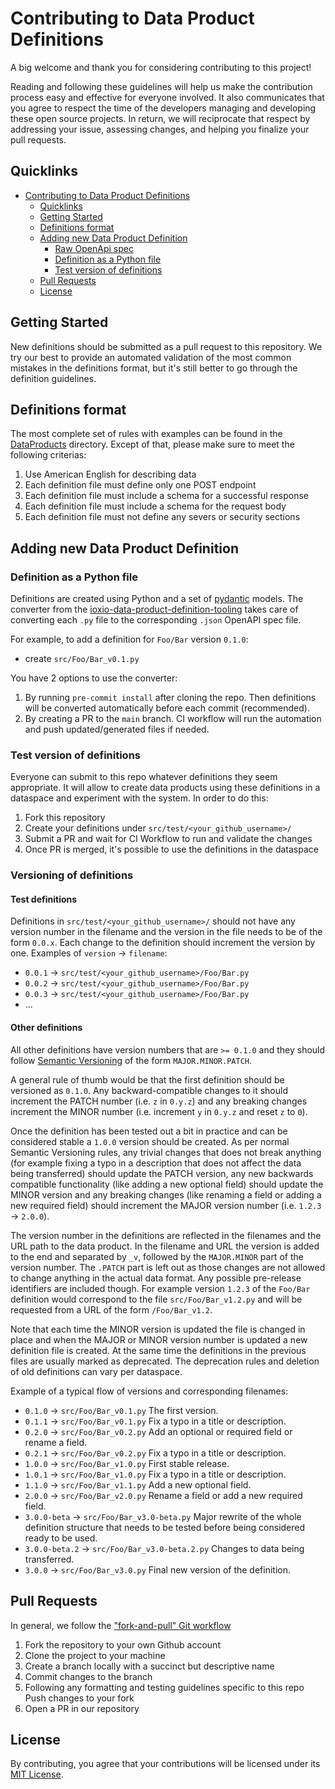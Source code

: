 # Contributing to Data Product Definitions

A big welcome and thank you for considering contributing to this project!

Reading and following these guidelines will help us make the contribution process easy
and effective for everyone involved. It also communicates that you agree to respect the
time of the developers managing and developing these open source projects. In return, we
will reciprocate that respect by addressing your issue, assessing changes, and helping
you finalize your pull requests.

## Quicklinks

- [Contributing to Data Product Definitions](#contributing-to-data-product-definitions)
  - [Quicklinks](#quicklinks)
  - [Getting Started](#getting-started)
  - [Definitions format](#definitions-format)
  - [Adding new Data Product Definition](#adding-new-data-product-definition)
    - [Raw OpenApi spec](#raw-openapi-spec)
    - [Definition as a Python file](#definition-as-a-python-file)
    - [Test version of definitions](#test-version-of-definitions)
  - [Pull Requests](#pull-requests)
  - [License](#license)

## Getting Started

New definitions should be submitted as a pull request to this repository. We try our
best to provide an automated validation of the most common mistakes in the definitions
format, but it's still better to go through the definition guidelines.

## Definitions format

The most complete set of rules with examples can be found in the
[DataProducts](./DataProducts/README.md) directory. Except of that, please make sure to
meet the following criterias:

1. Use American English for describing data
2. Each definition file must define only one POST endpoint
3. Each definition file must include a schema for a successful response
4. Each definition file must include a schema for the request body
5. Each definition file must not define any severs or security sections

## Adding new Data Product Definition

### Definition as a Python file

Definitions are created using Python and a set of
[pydantic](https://github.com/pydantic/pydantic) models. The converter from the
[ioxio-data-product-definition-tooling](https://github.com/ioxio-dataspace/ioxio-data-product-definition-tooling)
takes care of converting each `.py` file to the corresponding `.json` OpenAPI spec file.

For example, to add a definition for `Foo/Bar` version `0.1.0`:

- create `src/Foo/Bar_v0.1.py`

You have 2 options to use the converter:

1. By running `pre-commit install` after cloning the repo. Then definitions will be
   converted automatically before each commit (recommended).
2. By creating a PR to the `main` branch. CI workflow will run the automation and push
   updated/generated files if needed.

### Test version of definitions

Everyone can submit to this repo whatever definitions they seem appropriate. It will
allow to create data products using these definitions in a dataspace and experiment with
the system. In order to do this:

1. Fork this repository
2. Create your definitions under `src/test/<your_github_username>/`
3. Submit a PR and wait for CI Workflow to run and validate the changes
4. Once PR is merged, it's possible to use the definitions in the dataspace

### Versioning of definitions

#### Test definitions

Definitions in `src/test/<your_github_username>/` should not have any version number in
the filename and the version in the file needs to be of the form `0.0.x`. Each change to
the definition should increment the version by one. Examples of `version` -> `filename`:

- `0.0.1` -> `src/test/<your_github_username>/Foo/Bar.py`
- `0.0.2` -> `src/test/<your_github_username>/Foo/Bar.py`
- `0.0.3` -> `src/test/<your_github_username>/Foo/Bar.py`
- ...

#### Other definitions

All other definitions have version numbers that are `>= 0.1.0` and they should follow
[Semantic Versioning](https://semver.org/) of the form `MAJOR.MINOR.PATCH`.

A general rule of thumb would be that the first definition should be versioned as
`0.1.0`. Any backward-compatible changes to it should increment the PATCH number (i.e.
`z` in `0.y.z`) and any breaking changes increment the MINOR number (i.e. increment `y`
in `0.y.z` and reset `z` to `0`).

Once the definition has been tested out a bit in practice and can be considered stable a
`1.0.0` version should be created. As per normal Semantic Versioning rules, any trivial
changes that does not break anything (for example fixing a typo in a description that
does not affect the data being transferred) should update the PATCH version, any new
backwards compatible functionality (like adding a new optional field) should update the
MINOR version and any breaking changes (like renaming a field or adding a new required
field) should increment the MAJOR version number (i.e. `1.2.3` -> `2.0.0`).

The version number in the definitions are reflected in the filenames and the URL path to
the data product. In the filename and URL the version is added to the end and separated
by `_v`, followed by the `MAJOR.MINOR` part of the version number. The `.PATCH` part is
left out as those changes are not allowed to change anything in the actual data format.
Any possible pre-release identifiers are included though. For example version `1.2.3` of
the `Foo/Bar` definition would correspond to the file `src/Foo/Bar_v1.2.py` and will be
requested from a URL of the form `/Foo/Bar_v1.2`.

Note that each time the MINOR version is updated the file is changed in place and when
the MAJOR or MINOR version number is updated a new definition file is created. At the
same time the definitions in the previous files are usually marked as deprecated. The
deprecation rules and deletion of old definitions can vary per dataspace.

Example of a typical flow of versions and corresponding filenames:

- `0.1.0` -> `src/Foo/Bar_v0.1.py` The first version.
- `0.1.1` -> `src/Foo/Bar_v0.1.py` Fix a typo in a title or description.
- `0.2.0` -> `src/Foo/Bar_v0.2.py` Add an optional or required field or rename a field.
- `0.2.1` -> `src/Foo/Bar_v0.2.py` Fix a typo in a title or description.
- `1.0.0` -> `src/Foo/Bar_v1.0.py` First stable release.
- `1.0.1` -> `src/Foo/Bar_v1.0.py` Fix a typo in a title or description.
- `1.1.0` -> `src/Foo/Bar_v1.1.py` Add a new optional field.
- `2.0.0` -> `src/Foo/Bar_v2.0.py` Rename a field or add a new required field.
- `3.0.0-beta` -> `src/Foo/Bar_v3.0-beta.py` Major rewrite of the whole definition
  structure that needs to be tested before being considered ready to be used.
- `3.0.0-beta.2` -> `src/Foo/Bar_v3.0-beta.2.py` Changes to data being transferred.
- `3.0.0` -> `src/Foo/Bar_v3.0.py` Final new version of the definition.

## Pull Requests

In general, we follow the ["fork-and-pull" Git workflow](https://github.com/susam/gitpr)

1. Fork the repository to your own Github account
2. Clone the project to your machine
3. Create a branch locally with a succinct but descriptive name
4. Commit changes to the branch
5. Following any formatting and testing guidelines specific to this repo Push changes to
   your fork
6. Open a PR in our repository

## License

By contributing, you agree that your contributions will be licensed under its
[MIT License](./LICENSE).

